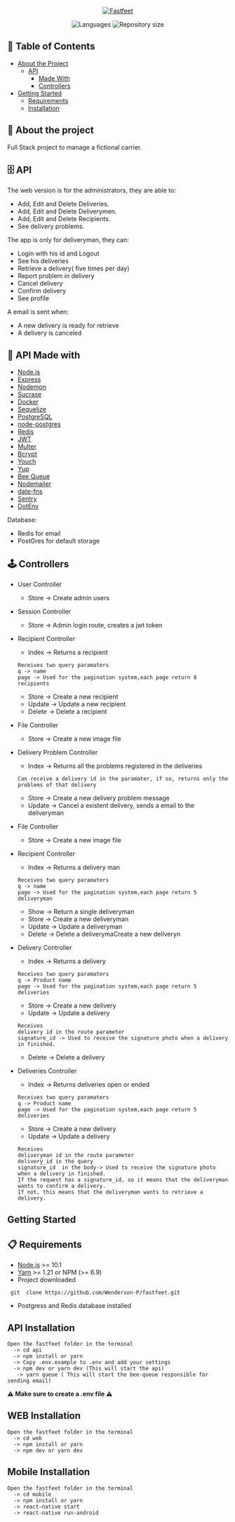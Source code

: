 <p align="center"  >
    <a href="https://github.com/Wenderson-P/fastfeet">
        <img src="https://user-images.githubusercontent.com/52503774/79689061-cb56fd80-8228-11ea-9750-e9738d34eaa3.png" alt="Fastfeet"/>
      </a>
</p>
<p align="center">
      <img alt="Languages" src="https://img.shields.io/github/languages/count/Wenderson-P/fastfeet"/>
      <img alt="Repository size" src="https://img.shields.io/github/repo-size/Wenderson-P/fastfeet"/>
  </p>

## 📜 Table of Contents

* [About the Project](#-about-the-project)
  * [API](#api)
    * [Made With](#-api-made-with)
    * [Controllers](#-controllers)
* [Getting Started](#getting-started)
  * [Requirements](#-requirements)
  * [Installation](#-installation)

## 🔎 About the project
Full Stack project to manage a fictional carrier.

## 🗄️ API

  The web version is for the administrators, they are able to:
  * Add, Edit and Delete Deliveries.
  * Add, Edit and Delete Deliverymen.
  * Add, Edit and Delete Recipients.
  * See delivery problems.
  
  The app is only for deliveryman, they can:
  * Login with his id and Logout
  * See his deliveries
  * Retrieve a delivery( five times per day)
  * Report problem in delivery
  * Cancel delivery
  * Confirm delivery
  * See profile
  
  
  A email is sent when:
  * A new delivery is ready for retrieve
  * A delivery is canceled


## 🧰 API Made with

-  [Node.js](https://www.nodejs.org)
-  [Express](https://expressjs.com/)
-  [Nodemon](https://nodemon.io/)
-  [Sucrase](https://github.com/alangpierce/sucrase)
-  [Docker](https://www.docker.com/docker-community)
-  [Sequelize](http://docs.sequelizejs.com/)
-  [PostgreSQL](https://www.postgresql.org/)
-  [node-postgres](https://www.npmjs.com/package/pg)
-  [Redis](https://redis.io/)
-  [JWT](https://jwt.io/)
-  [Multer](https://github.com/expressjs/multer)
-  [Bcrypt](https://www.npmjs.com/package/bcrypt)
-  [Youch](https://www.npmjs.com/package/youch)
-  [Yup](https://www.npmjs.com/package/yup)
-  [Bee Queue](https://www.npmjs.com/package/bcrypt)
-  [Nodemailer](https://nodemailer.com/about/)
-  [date-fns](https://date-fns.org/)
-  [Sentry](https://sentry.io/)
-  [DotEnv](https://www.npmjs.com/package/dotenv)

Database:
* Redis for email
* PostGres for default storage


## 🕹️ Controllers

- User Controller
  * Store -> Create admin users

- Session Controller
  * Store -> Admin login route, creates a jwt token
  
- Recipient Controller
  * Index -> Returns a recipient
  ```
  Receives two query paramaters
  q -> name
  page -> Used for the pagination system,each page return 8 recipients
  ```
  * Store -> Create a  new recipient
  * Update -> Update a  new recipient
  * Delete -> Delete a  recipient
  
- File Controller
  * Store -> Create a new image file
  
- Delivery Problem Controller
  * Index -> Returns all the problems registered in the deliveries
  ```
  Can receive a delivery id in the paramater, if so, returns only the problems of that delivery
  ```
  * Store -> Create a new delivery problem message
  * Update -> Cancel a existent delivery, sends a email to the deliveryman
- File Controller
  * Store -> Create a new image file
  
- Recipient Controller
  * Index -> Returns a delivery man
  ```
  Receives two query paramaters
  q -> name
  page -> Used for the pagination system,each page return 5 deliveryman
  ```
  * Show -> Return a single deliveryman
  * Store -> Create a  new deliveryman
  * Update -> Update a  deliveryman
  * Delete -> Delete a  deliverymaCreate a  new deliveryn
  
- Delivery Controller
  * Index -> Returns a delivery
  ```
  Receives two query paramaters
  q -> Product name
  page -> Used for the pagination system,each page return 5 deliveries
  ```
  * Store -> Create a  new delivery
  * Update -> Update a delivery
  ```
  Receives
  delivery id in the route parameter
  signature_id -> Used to receive the signature photo when a delivery in finished.
  ```
  * Delete -> Delete a  delivery
  
- Deliveries Controller
  * Index -> Returns deliveries open or ended
  ```
  Receives two query paramaters
  q -> Product name
  page -> Used for the pagination system,each page return 5 deliveries
  ```
  * Store -> Create a  new delivery
  * Update -> Update a delivery
  
  ```
  Receives
  deliveryman id in the route parameter
  delivery_id in the query
  signature_id  in the body-> Used to receive the signature photo when a delivery in finished.
  If the request has a signature_id, so it means that the deliveryman wants to confirm a delivery.
  If not, this means that the deliveryman wants to retrieve a delivery.
  ```
  
## Getting Started

## 📋 Requirements
* [Node.js](https://nodejs.org/en/) >= 10.1
* [Yarn](https://yarnpkg.com/) >= 1.21 or NPM (>= 6.9)
* Project downloaded
```
 git  clone https://github.com/Wenderson-P/fastfeet.git
```
* Postgress and Redis database installed

## API Installation

```
Open the fastfeet folder in the terminal
  -> cd api
  -> npm install or yarn
  -> Copy .env.example to .env and add your settings
  -> npm dev or yarn dev (This will start the api)
   -> yarn queue ( This will start the bee-queue responsible for sending email)
 ```
 
 **⚠️ Make sure to create a .env file ⚠️**
 
 ## WEB Installation

```
Open the fastfeet folder in the terminal
  -> cd web
  -> npm install or yarn
  -> npm dev or yarn dev
 ```
 
## Mobile Installation
```
Open the fastfeet folder in the terminal
  -> cd mobile
  -> npm install or yarn
  -> react-native start
  -> react-native run-android
 ```
 
